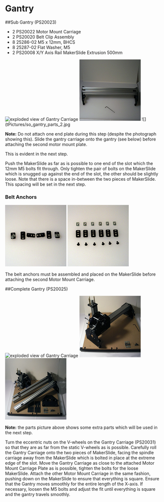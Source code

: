 # Gantry

##Sub Gantry (PS20023)

- 2 PS20022 Motor Mount Carriage
- 2 PS20020 Belt Clip Assembly
- 8 25286-02 M5 x 12mm, BHCS
- 8 25287-02 Flat Washer, M5
- 2 PS20008 X/Y Axis Rail MakerSlide Extrusion 500mm

![exploded view of Gantry Carriage](tPictures/PS20023_2.png)  ![](tPictures/so_gantry_2.jpg) ![](tPictures/so_gantry_parts_2.jpg

**Note:** Do not attach one end plate during this step (despite the photograph showing this). Slide the gantry carriage onto the gantry (see below) before attaching the second motor mount plate.

This is evident in the next step.

Push the MakerSlide as far as is possible to one end of the slot which the 12mm M5 bolts fit through. Only tighten the pair of bolts on the MakerSlide which is snugged up against the end of the slot, the other should be slightly loose. Note that there is a space in-between the two pieces of MakerSlide. This spacing will be set in the next step.

### Belt Anchors
![](tPictures/so_belt_anchors_2.jpg)
![](tPictures/so_belt_anchors_parts_2.jpg)

The belt anchors must be assembled and placed on the MakerSlide before attaching the second Motor Mount Carriage.

##Complete Gantry (PS20025)

![exploded view of Gantry Carriage](tPictures/PS20025_2.png)  ![](tPictures/so_assembly_carriage_gantry_2.jpg)
![](tPictures/so_assembly_parts_2.jpg) 

**Note:** the parts picture above shows some extra parts which will be used in the next step.

Turn the eccentric nuts on the V-wheels on the Gantry Carriage (PS20031) so that they are as far from the static V-wheels as is possible. Carefully roll the Gantry Carriage onto the two pieces of MakerSlide, facing the spindle carriage away from the MakerSlide which is bolted in place at the extreme edge of the slot. Move the Gantry Carriage as close to the attached Motor Mount Carriage Plate as is possible, tighten the bolts for the loose MakerSlide. Attach the other Motor Mount Carriage in the same fashion, pushing down on the MakerSlide to ensure that everything is square. Ensure that the Gantry moves smoothly for the entire length of the X-axis. If necessary, loosen the M5 bolts and adjust the fit until everything is square and the gantry travels smoothly.

